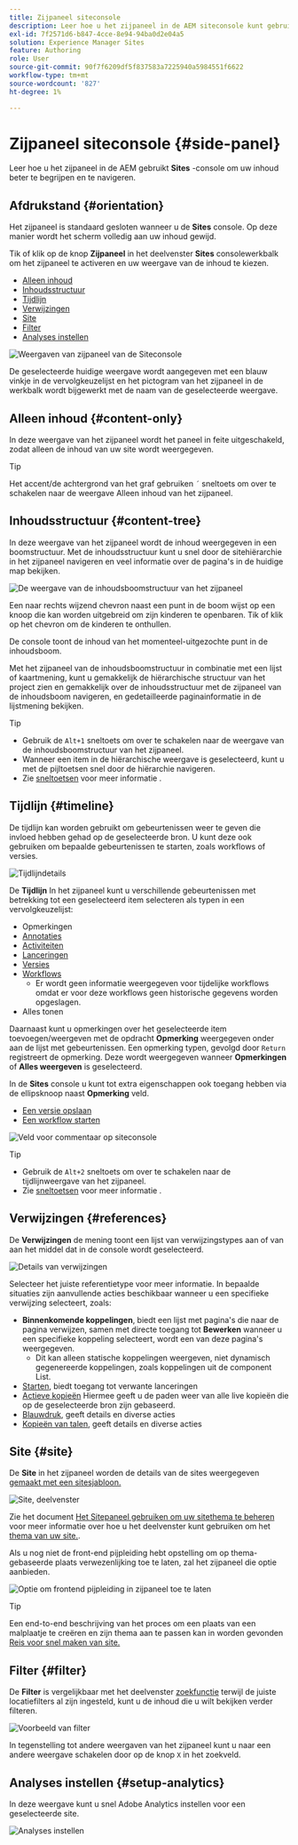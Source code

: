 ```yaml
---
title: Zijpaneel siteconsole
description: Leer hoe u het zijpaneel in de AEM siteconsole kunt gebruiken om uw inhoud beter te begrijpen en door de inhoud te navigeren.
exl-id: 7f2571d6-b847-4cce-8e94-94ba0d2e04a5
solution: Experience Manager Sites
feature: Authoring
role: User
source-git-commit: 90f7f6209df5f837583a7225940a5984551f6622
workflow-type: tm+mt
source-wordcount: '827'
ht-degree: 1%

---
```


# Zijpaneel siteconsole {#side-panel}

Leer hoe u het zijpaneel in de AEM gebruikt **Sites** -console om uw inhoud beter te begrijpen en te navigeren.

## Afdrukstand {#orientation}

Het zijpaneel is standaard gesloten wanneer u de **Sites** console. Op deze manier wordt het scherm volledig aan uw inhoud gewijd.

Tik of klik op de knop **Zijpaneel** in het deelvenster **Sites** consolewerkbalk om het zijpaneel te activeren en uw weergave van de inhoud te kiezen.

* [Alleen inhoud](#content-only)
* [Inhoudsstructuur](#content-tree)
* [Tijdlijn](#timeline)
* [Verwijzingen](#references)
* [Site](#site)
* [Filter](#filter)
* [Analyses instellen](#setup-analytics)

![Weergaven van zijpaneel van de Siteconsole](assets/sites-console-side-panel-views.png)

De geselecteerde huidige weergave wordt aangegeven met een blauw vinkje in de vervolgkeuzelijst en het pictogram van het zijpaneel in de werkbalk wordt bijgewerkt met de naam van de geselecteerde weergave.

## Alleen inhoud {#content-only}

In deze weergave van het zijpaneel wordt het paneel in feite uitgeschakeld, zodat alleen de inhoud van uw site wordt weergegeven.

>[!TIP]
>
>Het accent/de achtergrond van het graf gebruiken `´` sneltoets om over te schakelen naar de weergave Alleen inhoud van het zijpaneel.

## Inhoudsstructuur {#content-tree}

In deze weergave van het zijpaneel wordt de inhoud weergegeven in een boomstructuur. Met de inhoudsstructuur kunt u snel door de sitehiërarchie in het zijpaneel navigeren en veel informatie over de pagina&#39;s in de huidige map bekijken.

![De weergave van de inhoudsboomstructuur van het zijpaneel](assets/console-side-panel-content-tree.png)

Een naar rechts wijzend chevron naast een punt in de boom wijst op een knoop die kan worden uitgebreid om zijn kinderen te openbaren. Tik of klik op het chevron om de kinderen te onthullen.

De console toont de inhoud van het momenteel-uitgezochte punt in de inhoudsboom.

Met het zijpaneel van de inhoudsboomstructuur in combinatie met een lijst of kaartmening, kunt u gemakkelijk de hiërarchische structuur van het project zien en gemakkelijk over de inhoudsstructuur met de zijpaneel van de inhoudsboom navigeren, en gedetailleerde paginainformatie in de lijstmening bekijken.

>[!TIP]
>
>* Gebruik de `Alt+1` sneltoets om over te schakelen naar de weergave van de inhoudsboomstructuur van het zijpaneel.
>* Wanneer een item in de hiërarchische weergave is geselecteerd, kunt u met de pijltoetsen snel door de hiërarchie navigeren.
>* Zie [sneltoetsen](/help/sites-cloud/authoring/sites-console/keyboard-shortcuts.md) voor meer informatie .

## Tijdlijn {#timeline}

De tijdlijn kan worden gebruikt om gebeurtenissen weer te geven die invloed hebben gehad op de geselecteerde bron. U kunt deze ook gebruiken om bepaalde gebeurtenissen te starten, zoals workflows of versies.

![Tijdlijndetails](/help/sites-cloud/authoring/assets/timeline-detail.png)

De **Tijdlijn** In het zijpaneel kunt u verschillende gebeurtenissen met betrekking tot een geselecteerd item selecteren als typen in een vervolgkeuzelijst:

* Opmerkingen
* [Annotaties](/help/sites-cloud/authoring/page-editor/annotations.md)
* [Activiteiten](/help/sites-cloud/authoring/personalization/activities.md)
* [Lanceringen](/help/sites-cloud/authoring/launches/overview.md)
* [Versies](/help/sites-cloud/authoring/sites-console/page-versions.md)
* [Workflows](/help/sites-cloud/authoring/workflows/overview.md)
   * Er wordt geen informatie weergegeven voor tijdelijke workflows omdat er voor deze workflows geen historische gegevens worden opgeslagen.<!--With the exception of [transient workflows](/help/sites-developing/workflows.md#transient-workflows) as no history information is saved for these-->
* Alles tonen

Daarnaast kunt u opmerkingen over het geselecteerde item toevoegen/weergeven met de opdracht **Opmerking** weergegeven onder aan de lijst met gebeurtenissen. Een opmerking typen, gevolgd door `Return` registreert de opmerking. Deze wordt weergegeven wanneer **Opmerkingen** of **Alles weergeven** is geselecteerd.

In de **Sites** console u kunt tot extra eigenschappen ook toegang hebben via de ellipsknoop naast **Opmerking** veld.

* [Een versie opslaan](/help/sites-cloud/authoring/sites-console/page-versions.md)
* [Een workflow starten](/help/sites-cloud/authoring/workflows/applying.md)

![Veld voor commentaar op siteconsole](assets/sites-console-comment-ellipsis.png)

>[!TIP]
>
>* Gebruik de `Alt+2` sneltoets om over te schakelen naar de tijdlijnweergave van het zijpaneel.
>* Zie [sneltoetsen](/help/sites-cloud/authoring/sites-console/keyboard-shortcuts.md) voor meer informatie .

## Verwijzingen {#references}

De **Verwijzingen** de mening toont een lijst van verwijzingstypes aan of van aan het middel dat in de console wordt geselecteerd.

![Details van verwijzingen](assets/console-side-panel-references-detail.png)

Selecteer het juiste referentietype voor meer informatie. In bepaalde situaties zijn aanvullende acties beschikbaar wanneer u een specifieke verwijzing selecteert, zoals:

* **Binnenkomende koppelingen**, biedt een lijst met pagina&#39;s die naar de pagina verwijzen, samen met directe toegang tot **Bewerken** wanneer u een specifieke koppeling selecteert, wordt een van deze pagina&#39;s weergegeven.
   * Dit kan alleen statische koppelingen weergeven, niet dynamisch gegenereerde koppelingen, zoals koppelingen uit de component List.
* [Starten](/help/sites-cloud/authoring/launches/overview.md), biedt toegang tot verwante lanceringen
* [Actieve kopieën](/help/sites-cloud/administering/msm/overview.md) Hiermee geeft u de paden weer van alle live kopieën die op de geselecteerde bron zijn gebaseerd.
* [Blauwdruk](/help/sites-cloud/administering/msm/best-practices.md), geeft details en diverse acties
* [Kopieën van talen](/help/sites-cloud/administering/translation/managing-projects.md#creating-translation-projects-using-the-references-panel), geeft details en diverse acties

## Site {#site}

De **Site** in het zijpaneel worden de details van de sites weergegeven [gemaakt met een sitesjabloon.](/help/sites-cloud/administering/site-creation/create-site.md)

![Site, deelvenster](assets/console-side-panel-site-paenl.png)

Zie het document [Het Sitepaneel gebruiken om uw sitethema te beheren](/help/sites-cloud/administering/site-creation/site-rail.md) voor meer informatie over hoe u het deelvenster kunt gebruiken om het [thema van uw site.](/help/sites-cloud/administering/site-creation/site-themes.md).

Als u nog niet de front-end pijpleiding hebt opstelling om op thema-gebaseerde plaats verwezenlijking toe te laten, zal het zijpaneel die optie aanbieden.

![Optie om frontend pijpleiding in zijpaneel toe te laten](assets/sites-console-side-panel-site.png)

>[!TIP]
>
>Een end-to-end beschrijving van het proces om een plaats van een malplaatje te creëren en zijn thema aan te passen kan in worden gevonden [Reis voor snel maken van site.](/help/journey-sites/quick-site/overview.md)

## Filter {#filter}

De **Filter** is vergelijkbaar met het deelvenster [zoekfunctie](/help/sites-cloud/authoring/search.md) terwijl de juiste locatiefilters al zijn ingesteld, kunt u de inhoud die u wilt bekijken verder filteren.

![Voorbeeld van filter](assets/console-side-panel-filter.png)

In tegenstelling tot andere weergaven van het zijpaneel kunt u naar een andere weergave schakelen door op de knop `X` in het zoekveld.

## Analyses instellen {#setup-analytics}

In deze weergave kunt u snel Adobe Analytics instellen voor een geselecteerde site.

![Analyses instellen](assets/sites-console-side-panel-setup-analytics.png)
